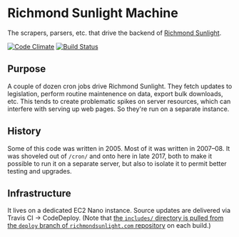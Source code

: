 # Richmond Sunlight Machine

The scrapers, parsers, etc. that drive the backend of [Richmond Sunlight](/openva/richmondsunlight.com/).

[![Code Climate](https://codeclimate.com/github/openva/rs-machine/badges/gpa.svg)](https://codeclimate.com/github/openva/rs-machine) [![Build Status](https://travis-ci.org/openva/rs-machine.svg?branch=master)](https://travis-ci.org/openva/rs-machine)

## Purpose
A couple of dozen cron jobs drive Richmond Sunlight. They fetch updates to legislation, perform routine maintenence on data, export bulk downloads, etc. This tends to create problematic spikes on server resources, which can interfere with serving up web pages. So they're run on a separate instance.

## History
Some of this code was written in 2005. Most of it was written in 2007–08. It was shoveled out of `/cron/` and onto here in late 2017, both to make it possible to run it on a separate server, but also to isolate it to permit better testing and upgrades.

## Infrastructure
It lives on a dedicated EC2 Nano instance. Source updates are delivered via Travis CI -> CodeDeploy. (Note that [the `includes/` directory is pulled from the `deploy` branch of `richmondsunlight.com` repository](https://github.com/openva/richmondsunlight.com/tree/deploy/htdocs/includes) on each build.)

